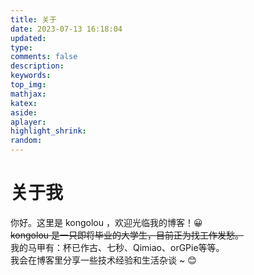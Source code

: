 ```yaml
---
title: 关于
date: 2023-07-13 16:18:04
updated:
type:
comments: false
description:
keywords:
top_img:
mathjax:
katex:
aside:
aplayer:
highlight_shrink:
random:
---
```

# 关于我

你好。这里是 kongolou ，欢迎光临我的博客！😀  
~~kongolou 是一只即将毕业的大学生，目前正为找工作发愁。~~  
我的马甲有：杯已作古、七秒、Qimiao、orGPie等等。  
我会在博客里分享一些技术经验和生活杂谈 ~ 😊
